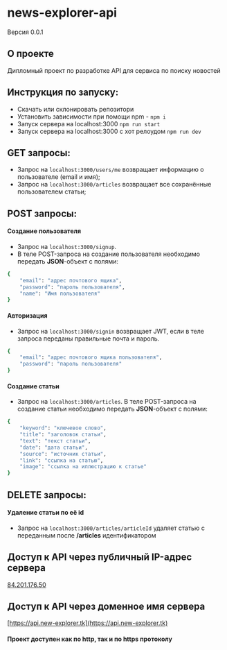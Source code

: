 # news-explorer-api
Версия 0.0.1

## О проекте
Дипломный проект по разработке API для сервиса по поиску новостей 

## Инструкция по запуску:
- Скачать или склонировать репозитори
- Установить зависимости при помощи npm - `npm i`
- Запуск сервера на localhost:3000 `npm run start`
- Запуск сервера на localhost:3000 с хот релоудом `npm run dev`

## GET запросы:
- Запрос на `localhost:3000/users/me` возвращает информацию о пользователе (email и имя);
- Запрос на `localhost:3000/articles` возвращает все сохранённые пользователем статьи;

## POST запросы:
#### Создание пользователя
- Запрос на `localhost:3000/signup`.
- В теле POST-запроса на создание пользователя необходимо передать **JSON**-объект с полями:
```sh
{   
    "email": "адрес почтового ящика",
    "password": "пароль пользователя", 
    "name": "Имя пользователя"
}
```
#### Авторизация
- Запрос на `localhost:3000/signin` возвращает JWT, если в теле запроса переданы правильные почта и пароль.
```sh
{
    "email": "адрес почтового ящика пользователя",
    "password": "пароль пользователя"
}
```
#### Создание статьи
- Запрос на `localhost:3000/articles`.
В теле POST-запроса на создание статьи необходимо передать **JSON**-объект с полями:
```sh
{   
    "keyword": "ключевое слово",
    "title": "заголовок статьи",
    "text": "текст статьи",
    "date": "дата статьи",
    "source": "источник статьи",
    "link": "ссылка на статью",
    "image": "ссылка на иллюстрацию к статье"
} 
```
## DELETE запросы:
#### Удаление статьи по её id
- Запрос на `localhost:3000/articles/articleId` удаляет статью с переданным после **/articles** идентификатором

## Доступ к API через публичный IP-адрес сервера 
[84.201.176.50](http://84.201.176.50/)

## Доступ к API через доменное имя сервера
[https://api.new-explorer.tk](https://api.new-explorer.tk)

#### Проект доступен как по http, так и по https протоколу
